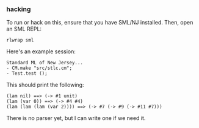 ### hacking

To run or hack on this, ensure that you have SML/NJ installed. Then, open an SML REPL:

    rlwrap sml

Here's an example session:

    Standard ML of New Jersey...
    - CM.make "src/stlc.cm";
    - Test.test ();

This should print the following:

    (lam nil) ==> (-> #1 unit)
    (lam (var 0)) ==> (-> #4 #4)
    (lam (lam (lam (var 2)))) ==> (-> #7 (-> #9 (-> #11 #7)))

There is no parser yet, but I can write one if we need it.